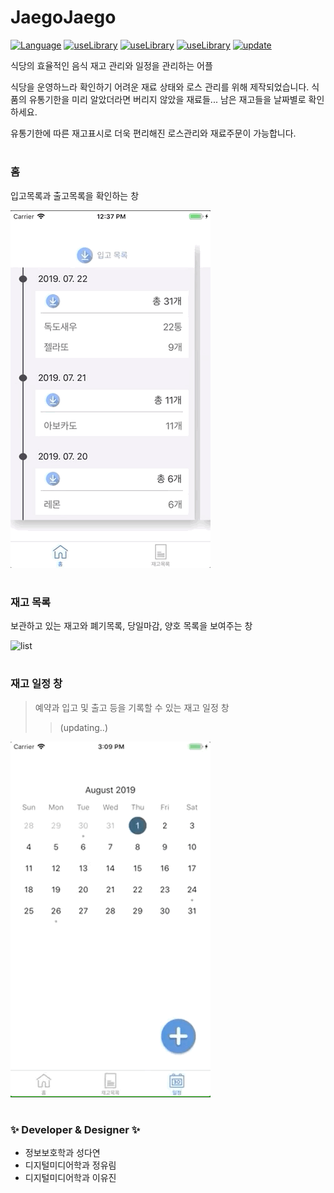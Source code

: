 # JaegoJaego
[![Language](https://img.shields.io/badge/Language-Swift-blue.svg)](https://paper.dropbox.com/doc/National-Petition-Analysis--AWBChEBfGCjv1j~TH2oJMUKbAg-RYdzoQNc8lAHVcDucJu1K)
[![useLibrary](https://img.shields.io/badge/useLibrary-FSCalendar-green.svg)](https://github.com/WenchaoD/FSCalendar)
[![useLibrary](https://img.shields.io/badge/useLibrary-BetterSegmentedControl-lightgray.svg)](https://github.com/gmarm/BetterSegmentedControl)
[![useLibrary](https://img.shields.io/badge/useLibrary-SWTableViewCell-yellow.svg)](https://github.com/CEWendel/SWTableViewCell)
[![update](https://img.shields.io/badge/updated-2019.8.1-red.svg)]()

식당의 효율적인 음식 재고 관리와 일정을 관리하는 어플

식당을 운영하느라 확인하기 어려운 재료 상태와 로스 관리를 위해 제작되었습니다. 
식품의 유통기한을 미리 알았더라면 버리지 않았을 재료들... 남은 재고들을 날짜별로 확인하세요.

유통기한에 따른 재고표시로 더욱 편리해진 로스관리와 재료주문이 가능합니다.

#

### 홈
입고목록과 출고목록을 확인하는 창

![home](videos/home320.gif)   

#

### 재고 목록
보관하고 있는 재고와 폐기목록, 당일마감, 양호 목록을 보여주는 창

![list](videos/list320.gif)

#

### 재고 일정 창 
> 예약과 입고 및 출고 등을 기록할 수 있는 재고 일정 창
>> (updating..)


![addlist](videos/calendar320.gif)

#



### ✨ Developer & Designer ✨
- 정보보호학과 성다연
- 디지털미디어학과 정유림
- 디지털미디어학과 이유진
